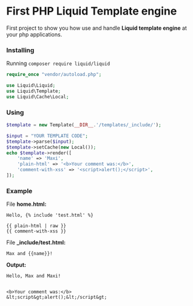 # First PHP Liquid Template engine

First project to show you how use and handle **Liquid template engine** at your php applications.

### Installing

Running `composer require liquid/liquid`

```php
require_once "vendor/autoload.php";

use Liquid\Liquid;
use Liquid\Template;
use Liquid\Cache\Local;
```

### Using

```php
$template = new Template(__DIR__.'/templates/_include/');

$input = "YOUR TEMPLATE CODE";
$template->parse($input);
$template->setCache(new Local());
echo $template->render([
    'name' => 'Maxi',
    'plain-html' => '<b>Your comment was:</b>',
    'comment-with-xss' => '<script>alert();</script>',
]);
```
### Example

File **home.html:**

```
Hello, {% include 'test.html' %}

{{ plain-html | raw }}
{{ comment-with-xss }}
```

File **_include/test.html:**

```
Max and {{name}}!
```

**Output:**

```
Hello, Max and Maxi!


<b>Your comment was:</b>
&lt;script&gt;alert();&lt;/script&gt;
```
